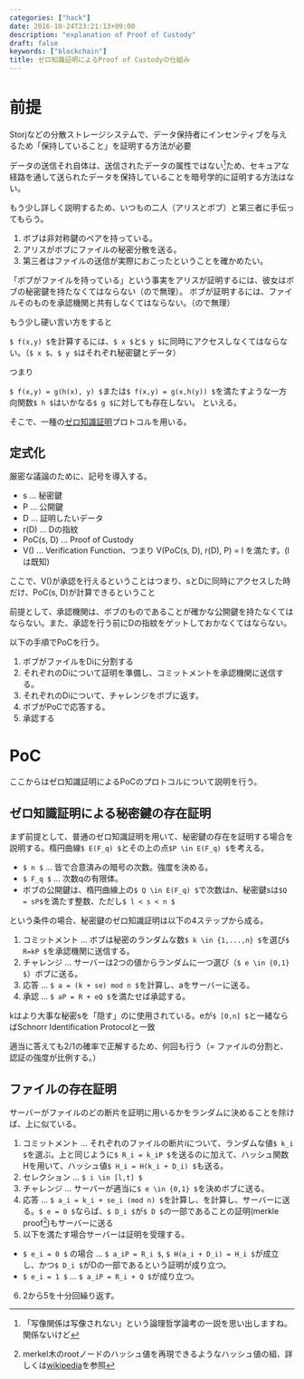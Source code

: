```yaml
---
categories: ["hack"]
date: 2016-10-24T23:21:13+09:00
description: "explanation of Proof of Custody"
draft: false
keywords: ["blockchain"]
title: ゼロ知識証明によるProof of Custodyの仕組み
---
```


# 前提

Storjなどの分散ストレージシステムで、データ保持者にインセンティブを与えるため「保持していること」を証明する方法が必要

データの送信それ自体は、送信されたデータの属性ではない[^1]ため、セキュアな経路を通して送られたデータを保持していることを暗号学的に証明する方法はない。

もう少し詳しく説明するため、いつもの二人（アリスとボブ）と第三者に手伝ってもらう。

1. ボブは非対称鍵のペアを持っている。
2. アリスがボブにファイルの秘密分散を送る。
3. 第三者はファイルの送信が実際におこったということを確かめたい。

「ボブがファイルを持っている」という事実をアリスが証明するには、彼女はボブの秘密鍵を持たなくてはならない（ので無理）。
ボブが証明するには、ファイルそのものを承認機関と共有しなくてはならない。（ので無理）

もう少し硬い言い方をすると

`$ f(x,y) $`を計算するには、`$ x $`と`$ y $`に同時にアクセスしなくてはならない。（`$ x $`、`$ y $`はそれぞれ秘密鍵とデータ）

つまり

`$ f(x,y) = g(h(x), y) $`または`$ f(x,y) = g(x,h(y)) $`を満たすような一方向関数`$ h $`はいかなる`$ g $`に対しても存在しない。
といえる。

そこで、一種の[ゼロ知識証明](https://ja.wikipedia.org/wiki/%E3%82%BC%E3%83%AD%E7%9F%A5%E8%AD%98%E8%A8%BC%E6%98%8E)プロトコルを用いる。

## 定式化

厳密な議論のために、記号を導入する。

* s ... 秘密鍵
* P ... 公開鍵
* D ... 証明したいデータ
* r(D) ... Dの指紋
* PoC(s, D) ... Proof of Custody
* V() ... Verification Function、つまり V(PoC(s, D), r(D), P) = l を満たす。(lは既知)


ここで、V()が承認を行えるということはつまり、sとDに同時にアクセスした時だけ、PoC(s, D)が計算できるということ

前提として、承認機関は、ボブのものであることが確かな公開鍵を持たなくてはならない。また、承認を行う前にDの指紋をゲットしておかなくてはならない。

以下の手順でPoCを行う。

1. ボブがファイルをDiに分割する
2. それぞれのDiについて証明を準備し、コミットメントを承認機関に送信する。
3. それぞれのDiについて、チャレンジをボブに返す。
4. ボブがPoCで応答する。
5. 承認する

# PoC

ここからはゼロ知識証明によるPoCのプロトコルについて説明を行う。

## ゼロ知識証明による秘密鍵の存在証明

まず前提として、普通のゼロ知識証明を用いて、秘密鍵の存在を証明する場合を説明する。楕円曲線`$ E(F_q) $`とその上の点`$P \in E(F_q) $`を考える。

* `$ n $` ... 皆で合意済みの暗号の次数。強度を決める。
* `$ F_q $` ... 次数qの有限体。
* ボブの公開鍵は、楕円曲線上の`$ Q \in E(F_q) $`で次数はn、秘密鍵sは`$Q = sP$`を満たす整数、ただし`$ l < s < n $`

という条件の場合、秘密鍵のゼロ知識証明は以下の4ステップから成る。

1. コミットメント ... ボブは秘密のランダムな数`$ k \in {1,...,n} $`を選び`$ R=kP $`を承認機関に送信する。
2. チャレンジ ... サーバーは2つの値からランダムに一つ選び（`$ e \in {0,1} $`）ボブに送る。
3. 応答 ... `$ a = (k + se) mod n $`を計算し、aをサーバーに送る。
4. 承認 ... `$ aP = R + eQ $`を満たせば承認する。

kはより大事な秘密sを「隠す」のに使用されている。eが`$ [0,n] $`と一緒ならばSchnorr Identification Protocolと一致

適当に答えても2/1の確率で正解するため、何回も行う（= ファイルの分割と、認証の強度が比例する。）

## ファイルの存在証明

サーバーがファイルのどの断片を証明に用いるかをランダムに決めることを除けば、上に似ている。

1. コミットメント ... それぞれのファイルの断片iについて、ランダムな値`$ k_i $`を選ぶ。上と同じように`$ R_i = k_iP $`を送るのに加えて、ハッシュ関数Hを用いて、ハッシュ値`$ H_i = H(k_i + D_i) $`も送る。
2. セレクション ... `$ i \in [l,t] $`
3. チャレンジ ... サーバーが適当に`$ e \in {0,1} $`を決めボブに送る。
4. 応答 ... `$ a_i = k_i + se_i (mod n) $`を計算し、を計算し、サーバーに送る。`$ e = 0 $`ならば、`$ D_i $`が`$ D $`の一部であることの証明(merkle proof[^2])もサーバーに送る
5. 以下を満たす場合サーバーは証明を受理する。
 - `$ e_i = 0 $` の場合 ... `$ a_iP = R_i $`, `$ H(a_i + D_i) = H_i $`が成立し、かつ`$ D_i $`がDの一部であるという証明が成り立つ。
 - `$ e_i = 1 $` ... `$ a_iP = R_i + Q $`が成り立つ。
6. 2から5を十分回繰り返す。

[^1]: 「写像関係は写像されない」という論理哲学論考の一説を思い出しますね。関係ないけど
[^2]: merkel木のrootノードのハッシュ値を再現できるようなハッシュ値の組、詳しくは[wikipedia](https://ja.wikipedia.org/wiki/%E3%83%8F%E3%83%83%E3%82%B7%E3%83%A5%E6%9C%A8)を参照
